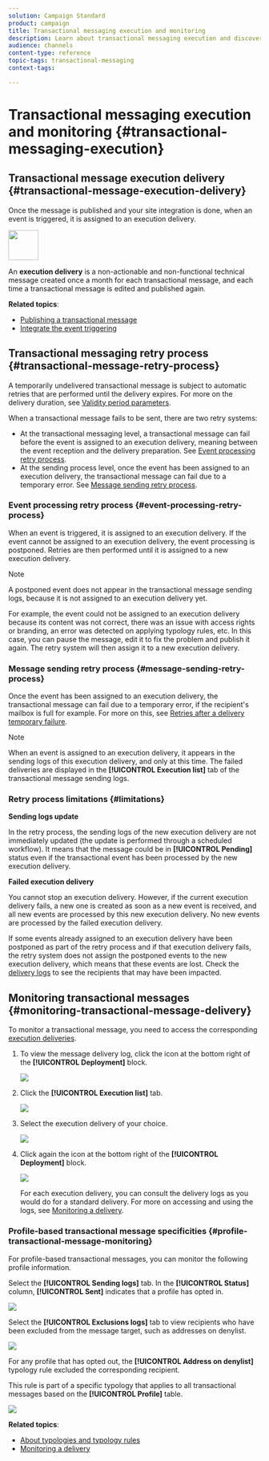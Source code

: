 ```yaml
---
solution: Campaign Standard
product: campaign
title: Transactional messaging execution and monitoring
description: Learn about transactional messaging execution and discover how to monitor transactional messages.
audience: channels
content-type: reference
topic-tags: transactional-messaging
context-tags: 

---
```


# Transactional messaging execution and monitoring {#transactional-messaging-execution}

## Transactional message execution delivery {#transactional-message-execution-delivery}

Once the message is published and your site integration is done, when an event is triggered, it is assigned to an execution delivery.

<img src="assets/do-not-localize/icon_concepts.svg" width="60px">

An **execution delivery** is a non-actionable and non-functional technical message created once a month for each transactional message, and each time a transactional message is edited and published again.

**Related topics**:
* [Publishing a transactional message](../../channels/using/publishing-transactional-message.md#publishing-a-transactional-message)
* [Integrate the event triggering](../../channels/using/getting-started-with-transactional-msg.md#integrate-event-trigger)

## Transactional messaging retry process {#transactional-message-retry-process}

A temporarily undelivered transactional message is subject to automatic retries that are performed until the delivery expires. For more on the delivery duration, see [Validity period parameters](../../administration/using/configuring-email-channel.md#validity-period-parameters).

When a transactional message fails to be sent, there are two retry systems:

* At the transactional messaging level, a transactional message can fail before the event is assigned to an execution delivery, meaning between the event reception and the delivery preparation. See [Event processing retry process](#event-processing-retry-process).
* At the sending process level, once the event has been assigned to an execution delivery, the transactional message can fail due to a temporary error. See [Message sending retry process](#message-sending-retry-process).

### Event processing retry process {#event-processing-retry-process}

When an event is triggered, it is assigned to an execution delivery. If the event cannot be assigned to an execution delivery, the event processing is postponed. Retries are then performed until it is assigned to a new execution delivery.

>[!NOTE]
>
>A postponed event does not appear in the transactional message sending logs, because it is not assigned to an execution delivery yet.

For example, the event could not be assigned to an execution delivery because its content was not correct, there was an issue with access rights or branding, an error was detected on applying typology rules, etc. In this case, you can pause the message, edit it to fix the problem and publish it again. The retry system will then assign it to a new execution delivery.

### Message sending retry process {#message-sending-retry-process}

Once the event has been assigned to an execution delivery, the transactional message can fail due to a temporary error, if the recipient's mailbox is full for example. For more on this, see [Retries after a delivery temporary failure](../../sending/using/understanding-delivery-failures.md#retries-after-a-delivery-temporary-failure).

>[!NOTE]
>
>When an event is assigned to an execution delivery, it appears in the sending logs of this execution delivery, and only at this time. The failed deliveries are displayed in the **[!UICONTROL Execution list]** tab of the transactional message sending logs.

### Retry process limitations {#limitations}

**Sending logs update**

In the retry process, the sending logs of the new execution delivery are not immediately updated (the update is performed through a scheduled workflow). It means that the message could be in **[!UICONTROL Pending]** status even if the transactional event has been processed by the new execution delivery.

**Failed execution delivery**

You cannot stop an execution delivery. However, if the current execution delivery fails, a new one is created as soon as a new event is received, and all new events are processed by this new execution delivery. No new events are processed by the failed execution delivery.

If some events already assigned to an execution delivery have been postponed as part of the retry process and if that execution delivery fails, the retry system does not assign the postponed events to the new execution delivery, which means that these events are lost. Check the [delivery logs](#monitoring-transactional-message-delivery) to see the recipients that may have been impacted.

## Monitoring transactional messages {#monitoring-transactional-message-delivery}

To monitor a transactional message, you need to access the corresponding [execution deliveries](#transactional-message-execution-delivery).

1. To view the message delivery log, click the icon at the bottom right of the **[!UICONTROL Deployment]** block.

   ![](assets/message-center_access_logs.png)

1. Click the **[!UICONTROL Execution list]** tab.

   ![](assets/message-center_execution_tab.png)

1. Select the execution delivery of your choice.

   ![](assets/message-center_execution_delivery.png)

1. Click again the icon at the bottom right of the **[!UICONTROL Deployment]** block.

   ![](assets/message-center_execution_access_logs.png)

   For each execution delivery, you can consult the delivery logs as you would do for a standard delivery. For more on accessing and using the logs, see [Monitoring a delivery](../../sending/using/monitoring-a-delivery.md).

### Profile-based transactional message specificities {#profile-transactional-message-monitoring}

For profile-based transactional messages, you can monitor the following profile information.

Select the **[!UICONTROL Sending logs]** tab. In the **[!UICONTROL Status]** column, **[!UICONTROL Sent]** indicates that a profile has opted in.

![](assets/message-center_marketing_sending_logs.png)

Select the **[!UICONTROL Exclusions logs]** tab to view recipients who have been excluded from the message target, such as addresses on denylist.

![](assets/message-center_marketing_exclusion_logs.png)

For any profile that has opted out, the **[!UICONTROL Address on denylist]** typology rule excluded the corresponding recipient.

This rule is part of a specific typology that applies to all transactional messages based on the **[!UICONTROL Profile]** table.

![](assets/message-center_marketing_typology.png)

**Related topics**:

* [About typologies and typology rules](../../sending/using/about-typology-rules.md)
* [Monitoring a delivery](../../sending/using/monitoring-a-delivery.md)
